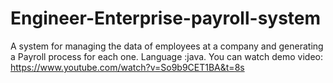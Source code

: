 # Engineer-Enterprise-payroll-system
A system for managing the data of employees at a company and generating a Payroll process for each one.
Language :java.
You can watch demo video: https://www.youtube.com/watch?v=So9b9CET1BA&t=8s
